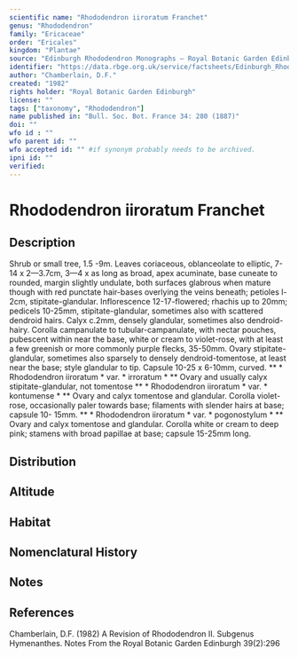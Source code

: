 ```yaml
---
scientific name: "Rhododendron iiroratum Franchet"
genus: "Rhododendron"
family: "Ericaceae"
order: "Ericales"
kingdom: "Plantae"
source: "Edinburgh Rhododendron Monographs – Royal Botanic Garden Edinburgh"
identifier: "https://data.rbge.org.uk/service/factsheets/Edinburgh_Rhododendron_Monographs.xhtml"
author: "Chamberlain, D.F."
created: "1982"
rights holder: "Royal Botanic Garden Edinburgh"
license: ""
tags: ["taxonomy", "Rhododendron"]
name published in: "Bull. Soc. Bot. France 34: 280 (1887)"
doi: ""
wfo id : ""
wfo parent id: ""
wfo accepted id: "" #if synonym probably needs to be archived.                      
ipni id: ""
verified:
---
```


                       

# Rhododendron iiroratum Franchet

## Description
Shrub or small tree, 1.5 -9m. Leaves coriaceous, oblanceolate to elliptic, 7-14 x 2—3.7cm, 3—4 x as long as broad, apex acuminate, base cuneate to rounded, margin slightly undulate, both surfaces glabrous when mature though with red punctate hair-bases overlying the veins beneath; petioles l-2cm, stipitate-glandular. Inflorescence 12-17-flowered; rhachis up to 20mm; pedicels 10-25mm, stipitate-glandular, sometimes also with scattered dendroid hairs. Calyx c.2mm, densely glandular, sometimes also dendroid-hairy. Corolla campanulate to tubular-campanulate, with nectar pouches, pubescent within near the base, white or cream to violet-rose, with at least a few greenish or more commonly purple flecks, 35-50mm. Ovary stipitate-glandular, sometimes also sparsely to densely dendroid-tomentose, at least near the base; style glandular to tip. Capsule 10-25 x 6-10mm, curved. ** * Rhododendron iiroratum * var. * irroratum * ** Ovary and usually calyx stipitate-glandular, not tomentose ** * Rhododendron iiroratum * var. * kontumense * ** Ovary and calyx tomentose and glandular. Corolla violet-rose, occasionally paler towards base; filaments with slender hairs at base; capsule 10- 15mm. ** * Rhododendron iiroratum * var. * pogonostylum * ** Ovary and calyx tomentose and glandular. Corolla white or cream to deep pink; stamens with broad papillae at base; capsule 15-25mm long.

## Distribution


## Altitude


## Habitat


## Nomenclatural History

                       
## Notes


## References

Chamberlain, D.F. (1982) A Revision of Rhododendron II. Subgenus Hymenanthes. Notes From the Royal Botanic Garden Edinburgh 39(2):296
